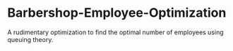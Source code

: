 # Barbershop-Employee-Optimization
A rudimentary optimization to find the optimal number of employees using queuing theory.
